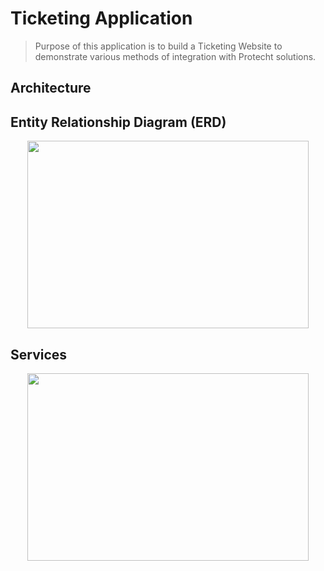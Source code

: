 # Ticketing Application 
> Purpose of this application is to build a Ticketing Website to demonstrate various methods of integration with Protecht solutions. 

## Architecture



## Entity Relationship Diagram (ERD)
<p align="center">
    <img src="https://user-images.githubusercontent.com/8760590/160290384-67c93356-2f39-4e01-ab59-c92838092bd9.png" width=450 height=300>
</p>

## Services 
<p align="center">
    <img src="https://user-images.githubusercontent.com/8760590/160290825-fda0c534-11f4-4be9-b8ce-fdda977ec72d.png" width=450 height=300>
</p>
